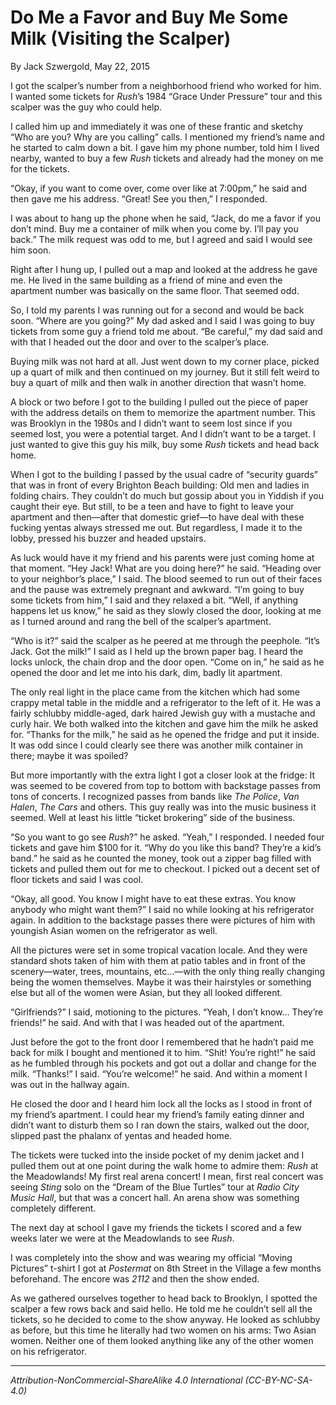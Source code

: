 # Do Me a Favor and Buy Me Some Milk (Visiting the Scalper)

By Jack Szwergold, May 22, 2015

I got the scalper’s number from a neighborhood friend who worked for him. I wanted some tickets for *Rush*’s 1984 “Grace Under Pressure” tour and this scalper was the guy who could help.

I called him up and immediately it was one of these frantic and sketchy “Who are you? Why are you calling” calls. I mentioned my friend’s name and he started to calm down a bit. I gave him my phone number, told him I lived nearby, wanted to buy a few *Rush* tickets and already had the money on me for the tickets.

“Okay, if you want to come over, come over like at 7:00pm,” he said and then gave me his address. “Great! See you then,” I responded.

I was about to hang up the phone when he said, “Jack, do me a favor if you don’t mind. Buy me a container of milk when you come by. I’ll pay you back.” The milk request was odd to me, but I agreed and said I would see him soon.

Right after I hung up, I pulled out a map and looked at the address he gave me. He lived in the same building as a friend of mine and even the apartment number was basically on the same floor. That seemed odd.

So, I told my parents I was running out for a second and would be back soon. “Where are you going?” My dad asked and I said I was going to buy tickets from some guy a friend told me about. “Be careful,” my dad said and with that I headed out the door and over to the scalper’s place.

Buying milk was not hard at all. Just went down to my corner place, picked up a quart of milk and then continued on my journey. But it still felt weird to buy a quart of milk and then walk in another direction that wasn’t home.

A block or two before I got to the building I pulled out the piece of paper with the address details on them to memorize the apartment number. This was Brooklyn in the 1980s and I didn’t want to seem lost since if you seemed lost, you were a potential target. And I didn’t want to be a target. I just wanted to give this guy his milk, buy some *Rush* tickets and head back home.

When I got to the building I passed by the usual cadre of “security guards” that was in front of every Brighton Beach building: Old men and ladies in folding chairs. They couldn’t do much but gossip about you in Yiddish if you caught their eye. But still, to be a teen and have to fight to leave your apartment and then—after that domestic grief—to have deal with these fucking yentas always stressed me out. But regardless, I made it to the lobby, pressed his buzzer and headed upstairs.

As luck would have it my friend and his parents were just coming home at that moment. “Hey Jack! What are you doing here?” he said. “Heading over to your neighbor’s place,” I said. The blood seemed to run out of their faces and the pause was extremely pregnant and awkward. “I’m going to buy some tickets from him,” I said and they relaxed a bit. “Well, if anything happens let us know,” he said as they slowly closed the door, looking at me as I turned around and rang the bell of the scalper’s apartment.

“Who is it?” said the scalper as he peered at me through the peephole. “It’s Jack. Got the milk!” I said as I held up the brown paper bag. I heard the locks unlock, the chain drop and the door open. “Come on in,” he said as he opened the door and let me into his dark, dim, badly lit apartment.

The only real light in the place came from the kitchen which had some crappy metal table in the middle and a refrigerator to the left of it. He was a fairly schlubby middle-aged, dark haired Jewish guy with a mustache and curly hair. We both walked into the kitchen and gave him the milk he asked for. “Thanks for the milk,” he said as he opened the fridge and put it inside. It was odd since I could clearly see there was another milk container in there; maybe it was spoiled?

But more importantly with the extra light I got a closer look at the fridge: It was seemed to be covered from top to bottom with backstage passes from tons of concerts. I recognized passes from bands like *The Police*, *Van Halen*, *The Cars* and others. This guy really was into the music business it seemed. Well at least his little “ticket brokering” side of the business.

“So you want to go see *Rush*?” he asked. “Yeah,” I responded. I needed four tickets and gave him $100 for it. “Why do you like this band? They’re a kid’s band.” he said as he counted the money, took out a zipper bag filled with tickets and pulled them out for me to checkout. I picked out a decent set of floor tickets and said I was cool.

“Okay, all good. You know I might have to eat these extras. You know anybody who might want them?” I said no while looking at his refrigerator again. In addition to the backstage passes there were pictures of him with youngish Asian women on the refrigerator as well.

All the pictures were set in some tropical vacation locale. And they were standard shots taken of him with them at patio tables and in front of the scenery—water, trees, mountains, etc…—with the only thing really changing being the women themselves. Maybe it was their hairstyles or something else but all of the women were Asian, but they all looked different.

“Girlfriends?” I said, motioning to the pictures. “Yeah, I don’t know… They’re friends!” he said. And with that I was headed out of the apartment.

Just before the got to the front door I remembered that he hadn’t paid me back for milk I bought and mentioned it to him. “Shit! You’re right!” he said as he fumbled through his pockets and got out a dollar and change for the milk. “Thanks!” I said. “You’re welcome!” he said. And within a moment I was out in the hallway again.

He closed the door and I heard him lock all the locks as I stood in front of my friend’s apartment. I could hear my friend’s family eating dinner and didn’t want to disturb them so I ran down the stairs, walked out the door, slipped past the phalanx of yentas and headed home.

The tickets were tucked into the inside pocket of my denim jacket and I pulled them out at one point during the walk home to admire them: *Rush* at the Meadowlands! My first real arena concert! I mean, first real concert was seeing *Sting* solo on the “Dream of the Blue Turtles” tour at *Radio City Music Hall*, but that was a concert hall. An arena show was something completely different.

The next day at school I gave my friends the tickets I scored and a few weeks later we were at the Meadowlands to see *Rush*.

I was completely into the show and was wearing my official “Moving Pictures” t-shirt I got at *Postermat* on 8th Street in the Village a few months beforehand. The encore was *2112* and then the show ended.

As we gathered ourselves together to head back to Brooklyn, I spotted the scalper a few rows back and said hello. He told me he couldn’t sell all the tickets, so he decided to come to the show anyway. He looked as schlubby as before, but this time he literally had two women on his arms: Two Asian women. Neither one of them looked anything like any of the other women on his refrigerator.

***

*Attribution-NonCommercial-ShareAlike 4.0 International (CC-BY-NC-SA-4.0)*